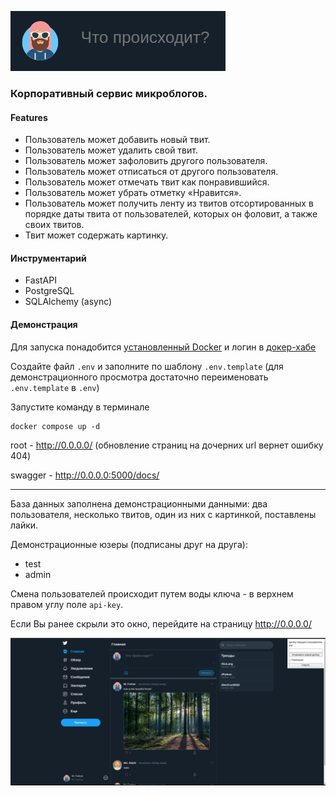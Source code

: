 ![img.png](msc/img.png)

### Корпоративный сервис микроблогов.

#### Features
* Пользователь может добавить новый твит.
* Пользователь может удалить свой твит.
* Пользователь может зафоловить другого пользователя.
* Пользователь может отписаться от другого пользователя.
* Пользователь может отмечать твит как понравившийся.
* Пользователь может убрать отметку «Нравится».
* Пользователь может получить ленту из твитов отсортированных в порядке даты твита от пользователей, которых он фоловит, а также своих твитов.
* Твит может содержать картинку.

#### Инструментарий
* FastAPI
* PostgreSQL
* SQLAlchemy (async)

#### Демонстрация

Для запуска понадобится [установленный Docker](https://docs.docker.com/engine/install/) и логин в [докер-хабе](https://hub.docker.com/)

Создайте файл `.env` и заполните по шаблону `.env.template` (для демонстрационного просмотра достаточно переименовать `.env.template` в `.env`)

Запустите команду в терминале
```shell
docker compose up -d
```

root - http://0.0.0.0/ (обновление страниц на дочерних url вернет ошибку 404)

swagger - http://0.0.0.0:5000/docs/

---
База данных заполнена демонстрационными данными: два пользователя, несколько твитов, один из них с картинкой, поставлены лайки.

Демонстрационные юзеры (подписаны друг на друга):

* test
* admin

Смена пользователей происходит путем воды ключа - в верхнем правом углу поле `api-key`. 

Если Вы ранее скрыли это окно, перейдите на страницу http://0.0.0.0/

![img.png](msc/img2.png)

